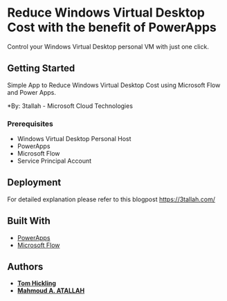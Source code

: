 # Reduce Windows Virtual Desktop Cost with the benefit of PowerApps

Control your Windows Virtual Desktop personal VM with just one click.

## Getting Started

Simple App to Reduce Windows Virtual Desktop Cost using Microsoft Flow and Power Apps. 

*By: 3tallah - Microsoft Cloud Technologies

### Prerequisites

* Windows Virtual Desktop Personal Host
* PowerApps 
* Microsoft Flow
* Service Principal Account

## Deployment

For detailed explanation please refer to this blogpost https://3tallah.com/

## Built With

* [PowerApps](https://powerapps.microsoft.com/)
* [Microsoft Flow](http://flow.microsoft.com/)

## Authors

* **[Tom Hickling](https://xenithit.blogspot.com/)**
* **[Mahmoud A. ATALLAH](http://3tallah.com/)**

